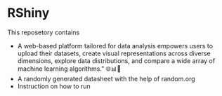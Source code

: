 # RShiny
This reposetory contains
* A web-based platform tailored for data analysis empowers users to upload their datasets, create visual representations across diverse dimensions, explore data distributions, and compare a wide array of machine learning algorithms." 🌐📊🤖
* A randomly generated datasheet with the help of random.org
* Instruction on how to run
